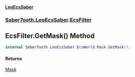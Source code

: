 #### [LeoEcsSaber](index.md 'index')
### [Saber7ooth.LeoEcsSaber](Saber7ooth.LeoEcsSaber.md 'Saber7ooth.LeoEcsSaber').[EcsFilter](EcsFilter.md 'Saber7ooth.LeoEcsSaber.EcsFilter')

## EcsFilter.GetMask() Method

```csharp
internal Saber7ooth.LeoEcsSaber.EcsWorld.Mask GetMask();
```

#### Returns
[Mask](EcsWorld.Mask.md 'Saber7ooth.LeoEcsSaber.EcsWorld.Mask')